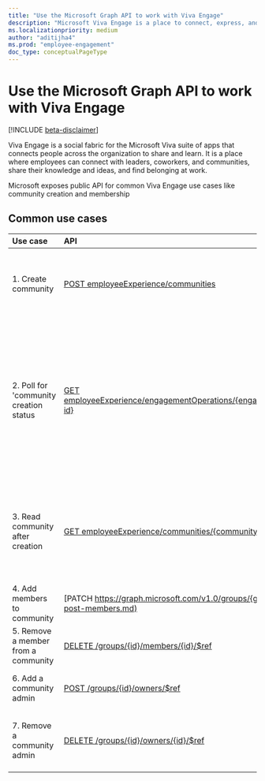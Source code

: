 ```yaml
---
title: "Use the Microsoft Graph API to work with Viva Engage"
description: "Microsoft Viva Engage is a place to connect, express, and find belonging at work."
ms.localizationpriority: medium
author: "aditijha4"
ms.prod: "employee-engagement"
doc_type: conceptualPageType
---
```


# Use the Microsoft Graph API to work with Viva Engage

[!INCLUDE [beta-disclaimer](../../includes/beta-disclaimer.md)]

Viva Engage is a social fabric for the Microsoft Viva suite of apps that connects people across the organization to share and learn. It is a place where employees can connect with leaders, coworkers, and communities, share their knowledge and ideas, and find belonging at work. 

Microsoft exposes public API for common Viva Engage use cases like community creation and membership

## Common use cases

| Use case | API | Notes |
|:-----------|:--------|:--------|
| 1. Create community | [POST employeeExperience/communities](../api/employeeexperience-post-communities.md) | If successful, this method returns a `202 Accepted` response code that contains a link to [engagementAsyncOperation](../resources/engagementasyncoperation.md) object, which can be polled for status. |
| 2. Poll for 'community creation status | [GET employeeExperience/engagementOperations/{engagementAsyncOperation-id}](../api/engagementasyncoperation-get.md) | If successful, this method returns a `200 OK` response code and an [engagementAsyncOperation](../resources/engagementasyncoperation.md) object in the response body. Periodically check the status of the operation by making a GET request to this location; wait >30 sectonds between checks. When request completes successfully, the status will be "succeeded" and the resourceLocation will point to the created/modified resource. |
| 3. Read community after creation | [GET employeeExperience/communities/{community-id}](../api/community-get.md) | If successful, this method returns a `200 OK` response code and a [community](../resources/community.md) object in the response body. The community object references the associated [Microsoft 365 group](../resources/group.md) id, which can be used for community membership and ownership management |
| 4. Add members to community | [PATCH https://graph.microsoft.com/v1.0/groups/{group-id}](../api/group-post-members.md)  | Adding new members to a group automatically updates the associated community's membership |
| 5. Remove a member from a community | [DELETE /groups/{id}/members/{id}/$ref](../api/group-delete-members.md) | Removing a member from a group automatically updates the associated community's membership |
| 6. Add a community admin | [POST /groups/{id}/owners/$ref](../api/group-post-owners.md) | Adding a user as group owner would make them associated community's admin |
| 7. Remove a community admin | [DELETE /groups/{id}/owners/{id}/$ref](../api/group-delete-owners.md) | Once a group owner is removed, they stop being admin for the associated community. The last owner (user object) of the group cannot be removed | 



